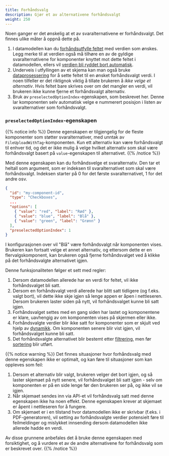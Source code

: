 ```yaml
---
title: Forhåndsvalg
description: Gjør et av alternativene forhåndsvalgt
weight: 250
---
```


Noen ganger er det ønskelig at et av svaralternativene er forhåndsvalgt. Det finnes ulike måter å oppnå dette på.

1. I datamodellen kan du [forhåndsutfylle feltet](../../../prefill) med verdien som ønskes. Legg merke til at
   verdien også må tilhøre en av de gyldige svaralternativene for komponenter knyttet mot dette feltet i datamodellen,
   ellers vil [verdien bli ryddet bort automatisk](../automatic-cleanup).
2. Underveis i utfyllingen av et skjema kan man også bruke [dataprosessering](../../../../../reference/logic/dataprocessing)
   for å sette feltet til en ønsket forhåndsvalgt verdi. I noen tilfeller er det riktignok viktig å tillate brukeren
   å _ikke velge et alternativ_. Hvis feltet bare skrives over om det mangler en verdi, vil brukeren ikke kunne
   fjerne et forhåndsvalgt alternativ.
3. Bruk av `preselectedOptionIndex`-egenskapen, som beskrevet her. Denne lar komponenten selv automatisk velge e
   nummerert posisjon i listen av svaralternativer som forhåndsvalgt.

### `preselectedOptionIndex`-egenskapen

{{% notice info %}}
Denne egenskapen er tilgjengelig for de fleste komponenter som støtter svaralternativer, med unntak
av `FileUploadWithTag`-komponenten. Kun ett alternativ kan være forhåndsvalgt til enhver tid, og det er ikke mulig
å velge hvilket alternativ som skal være forhåndsvalgt basert på `value`-egenskapen til alternativet.
{{% /notice %}}

Med denne egenskapen kan du forhåndsvelge et svaralternativ. Den tar et heltall som argument, som er indeksen
til svaralternativet som skal være forhåndsvalgt. Indeksen starter på 0 for det første svaralternativet, 1 for det andre
osv.

```json
{
  "id": "my-component-id",
  "type": "Checkboxes",
  ...
  "options": [
    { "value": "red", "label": "Rød" },
    { "value": "blue", "label": "Blå" },
    { "value": "green", "label": "Grønn" }
  ],
  "preselectedOptionIndex": 1
}
```

I konfigurasjonen over vil "Blå" være forhåndsvalgt når komponenten vises. Brukeren kan fortsatt velge et annet
alternativ, og ettersom dette er en flervalgskomponent, kan brukeren også fjerne forhåndsvalget ved å klikke på
det forhåndsvalgte alternativet igjen.

Denne funksjonaliteten følger et sett med regler:

1. Dersom datamodellen allerede har en verdi for feltet, vil ikke forhåndsvalget bli satt.
2. Dersom en forhåndsvalgt verdi allerede har blitt satt tidligere (og f.eks. valgt bort), vil dette ikke skje igjen så
   lenge appen er åpen i nettleseren. Dersom brukeren laster siden på nytt, vil forhåndsvalget kunne bli satt igjen.
3. Forhåndsvalget settes med en gang siden har lastet og komponentene er klare, uavhengig av om komponenten vises
   på skjermen eller ikke.
4. Forhåndsvalgte verdier blir ikke satt for komponenter som er skjult ved hjelp av [dynamikk](../../../dynamics). Om
   komponenten senere blir vist igjen, vil forhåndsvalget kunne bli satt.
5. Det forhåndsvalgte alternativet blir bestemt etter [filtrering](../filtering), men før [sortering](../sorting) blir
   utført.


{{% notice warning %}}
Det finnes situasjoner hvor forhåndsvalg med denne egenskapen ikke er optimalt, og kan føre til
situasjoner som kan oppleves som feil:

1. Dersom et alternativ blir valgt, brukeren velger det bort igjen, og så laster skjemaet på nytt senere, vil forhåndsvalget
   bli satt igjen - selv om komponenten er på en side lenge før den brukeren ser på, og ikke vil se igjen.
2. Når skjemaet sendes inn via API-et vil forhåndsvalg satt med denne egenskapen ikke ha noen effekt. Denne egenskapen
   krever at skjemaet er åpent i nettleseren for å fungere.
3. Om skjemaet er i en tilstand hvor datamodellen ikke er skrivbar (f.eks. i PDF-generatoren), vil
   setting av forhåndsvalgte verdier potensielt føre til feilmeldinger og mislykket innsending dersom datamodellen ikke
   allerede hadde en verdi.

Av disse grunnene anbefales det å bruke denne egenskapen med forsiktighet, og å vurdere et av de andre alternativene
for forhåndsvalg som er beskrevet over.
{{% /notice %}}